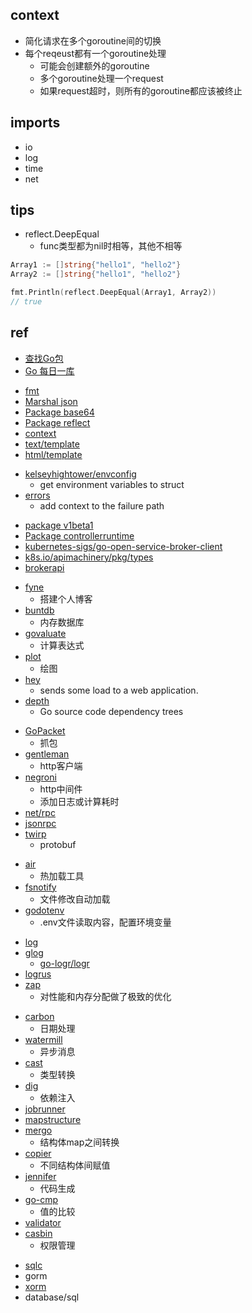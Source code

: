 
## context
+ 简化请求在多个goroutine间的切换
+ 每个reqeust都有一个goroutine处理
    + 可能会创建额外的goroutine
    + 多个goroutine处理一个request
    + 如果request超时，则所有的goroutine都应该被终止


## imports
+ io
+ log
+ time
+ net

## tips

+ reflect.DeepEqual
    + func类型都为nil时相等，其他不相等
```go
Array1 := []string{"hello1", "hello2"}
Array2 := []string{"hello1", "hello2"}

fmt.Println(reflect.DeepEqual(Array1, Array2))
// true
```

## ref
+ [查找Go包](https://pkg.go.dev/)
+ [Go 每日一库](https://darjun.github.io/)

<!-- pkg -->
+ [fmt](https://golang.org/pkg/fmt/ )
+ [Marshal json](https://blog.golang.org/json)
+ [Package base64](https://golang.org/pkg/encoding/base64/#example_Encoding_EncodeToString)
+ [Package reflect](https://golang.org/pkg/reflect/)
+ [context](https://juejin.im/post/6844903555145400334)
+ [text/template](https://juejin.im/post/6844903762901860360)
+ [html/template](https://golang.org/pkg/html/template/)

<!-- 3rd pkg -->

+ [kelseyhightower/envconfig](https://github.com/kelseyhightower/envconfig)
    + get environment variables to struct
+ [errors](github.com/pkg/errors)
    + add context to the failure path


<!-- k8s -->
+ [package v1beta1](https://pkg.go.dev/github.com/kubernetes-sigs/service-catalog/pkg/apis/servicecatalog/v1beta1)
+ [Package controllerruntime](https://pkg.go.dev/sigs.k8s.io/controller-runtime@v0.6.3)
+ [kubernetes-sigs/go-open-service-broker-client](https://github.com/kubernetes-sigs/go-open-service-broker-client/tree/master/docs)
+ [k8s.io/apimachinery/pkg/types](https://pkg.go.dev/k8s.io/apimachinery/pkg/types)
+ [brokerapi](https://github.com/pivotal-cf/brokerapi)

<!-- others -->
+ [fyne](https://juejin.cn/post/6868033438713118733)
    + 搭建个人博客
+ [buntdb](https://darjun.github.io/2020/03/21/godailylib/buntdb/)
    + 内存数据库
+ [govaluate](https://darjun.github.io/2020/04/01/godailylib/govaluate/)
    + 计算表达式
+ [plot ](https://darjun.github.io/2020/04/12/godailylib/plot/)
    + 绘图
+ [hey](https://github.com/rakyll/hey)
    + sends some load to a web application.
+ [depth](https://github.com/KyleBanks/depth)
    + Go source code dependency trees


<!-- 网络 -->
+ [GoPacket](https://github.com/google/gopacket)
    + 抓包
+ [gentleman](https://darjun.github.io/2020/04/07/godailylib/gentleman/)
    + http客户端
+ [negroni](https://darjun.github.io/2020/06/19/godailylib/negroni/)
    + http中间件
    + 添加日志或计算耗时
+ [net/rpc](https://darjun.github.io/2020/05/08/godailylib/rpc/)
+ [jsonrpc](https://darjun.github.io/2020/05/10/godailylib/jsonrpc/)
+ [twirp](https://darjun.github.io/2020/06/07/godailylib/twirp/)
    + protobuf

<!-- debug -->
+ [air](https://juejin.cn/post/6878852918586376205)
    + 热加载工具
+ [fsnotify](https://darjun.github.io/2020/01/19/godailylib/fsnotify/)
    + 文件修改自动加载
+ [godotenv](https://darjun.github.io/2020/02/12/godailylib/godotenv/)
    + .env文件读取内容，配置环境变量

<!-- log -->
+ [log](https://darjun.github.io/2020/02/07/godailylib/log/)
+ [glog](github.com/golang/glog)
    + [go-logr/logr](https://github.com/go-logr/logr)
+ [logrus](https://darjun.github.io/2020/02/07/godailylib/logrus/)
+ [zap](https://darjun.github.io/2020/04/23/godailylib/zap/)
    + 对性能和内存分配做了极致的优化

<!-- develop -->
+ [carbon](https://darjun.github.io/2020/02/14/godailylib/carbon/)
    + 日期处理
+ [watermill](https://darjun.github.io/2020/03/01/godailylib/watermill/)
    + 异步消息
+ [cast](https://darjun.github.io/2020/01/20/godailylib/cast/)
    + 类型转换
+ [dig](https://darjun.github.io/2020/02/22/godailylib/dig/)
    + 依赖注入
+ [jobrunner](https://juejin.cn/post/6867893228654313480)
+ [mapstructure](https://juejin.cn/post/6855300813707804686)
+ [mergo](https://darjun.github.io/2020/03/11/godailylib/mergo/)
    + 结构体map之间转换
+ [copier](https://darjun.github.io/2020/03/13/godailylib/copier/)
    + 不同结构体间赋值
+ [jennifer](https://darjun.github.io/2020/03/14/godailylib/jennifer/)
    + 代码生成
+ [go-cmp](https://darjun.github.io/2020/03/20/godailylib/go-cmp/)
    + 值的比较
+ [validator](https://darjun.github.io/2020/04/04/godailylib/validator/)
+ [casbin](https://darjun.github.io/2020/06/15/godailylib/fyne/)
    + 权限管理



<!-- 数据库 -->
+ [sqlc](https://darjun.github.io/2020/04/28/godailylib/sqlc/)
+ gorm
+ [xorm](https://darjun.github.io/2020/05/07/godailylib/xorm/)
+ database/sql